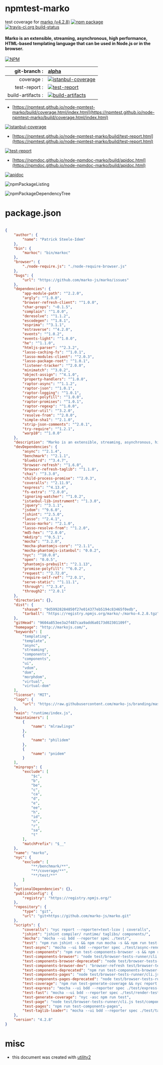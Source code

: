 # npmtest-marko

test coverage for  [marko (v4.2.8)](http://markojs.com/)  [![npm package](https://img.shields.io/npm/v/npmtest-marko.svg?style=flat-square)](https://www.npmjs.org/package/npmtest-marko) [![travis-ci.org build-status](https://api.travis-ci.org/npmtest/node-npmtest-marko.svg)](https://travis-ci.org/npmtest/node-npmtest-marko)
#### Marko is an extensible, streaming, asynchronous, high performance, HTML-based templating language that can be used in Node.js or in the browser.

[![NPM](https://nodei.co/npm/marko.png?downloads=true&downloadRank=true&stars=true)](https://www.npmjs.com/package/marko)

| git-branch : | [alpha](https://github.com/npmtest/node-npmtest-marko/tree/alpha)|
|--:|:--|
| coverage : | [![istanbul-coverage](https://npmtest.github.io/node-npmtest-marko/build/coverage.badge.svg)](https://npmtest.github.io/node-npmtest-marko/build/coverage.html/index.html)|
| test-report : | [![test-report](https://npmtest.github.io/node-npmtest-marko/build/test-report.badge.svg)](https://npmtest.github.io/node-npmtest-marko/build/test-report.html)|
| build-artifacts : | [![build-artifacts](https://npmtest.github.io/node-npmtest-marko/glyphicons_144_folder_open.png)](https://github.com/npmtest/node-npmtest-marko/tree/gh-pages/build)|

- [https://npmtest.github.io/node-npmtest-marko/build/coverage.html/index.html](https://npmtest.github.io/node-npmtest-marko/build/coverage.html/index.html)

[![istanbul-coverage](https://npmtest.github.io/node-npmtest-marko/build/screenCapture.buildCi.browser.%252Ftmp%252Fbuild%252Fcoverage.lib.html.png)](https://npmtest.github.io/node-npmtest-marko/build/coverage.html/index.html)

- [https://npmtest.github.io/node-npmtest-marko/build/test-report.html](https://npmtest.github.io/node-npmtest-marko/build/test-report.html)

[![test-report](https://npmtest.github.io/node-npmtest-marko/build/screenCapture.buildCi.browser.%252Ftmp%252Fbuild%252Ftest-report.html.png)](https://npmtest.github.io/node-npmtest-marko/build/test-report.html)

- [https://npmdoc.github.io/node-npmdoc-marko/build/apidoc.html](https://npmdoc.github.io/node-npmdoc-marko/build/apidoc.html)

[![apidoc](https://npmdoc.github.io/node-npmdoc-marko/build/screenCapture.buildCi.browser.%252Ftmp%252Fbuild%252Fapidoc.html.png)](https://npmdoc.github.io/node-npmdoc-marko/build/apidoc.html)

![npmPackageListing](https://npmtest.github.io/node-npmtest-marko/build/screenCapture.npmPackageListing.svg)

![npmPackageDependencyTree](https://npmtest.github.io/node-npmtest-marko/build/screenCapture.npmPackageDependencyTree.svg)



# package.json

```json

{
    "author": {
        "name": "Patrick Steele-Idem"
    },
    "bin": {
        "markoc": "bin/markoc"
    },
    "browser": {
        "./node-require.js": "./node-require-browser.js"
    },
    "bugs": {
        "url": "https://github.com/marko-js/marko/issues"
    },
    "dependencies": {
        "app-module-path": "^2.2.0",
        "argly": "^1.0.0",
        "browser-refresh-client": "^1.0.0",
        "char-props": "~0.1.5",
        "complain": "^1.0.0",
        "deresolve": "^1.1.2",
        "escodegen": "^1.8.1",
        "esprima": "^3.1.1",
        "estraverse": "^4.2.0",
        "events": "^1.0.2",
        "events-light": "^1.0.0",
        "he": "^1.1.0",
        "htmljs-parser": "^2.3.2",
        "lasso-caching-fs": "^1.0.1",
        "lasso-modules-client": "^2.0.3",
        "lasso-package-root": "^1.0.1",
        "listener-tracker": "^2.0.0",
        "minimatch": "^3.0.2",
        "object-assign": "^4.1.0",
        "property-handlers": "^1.0.0",
        "raptor-async": "^1.1.2",
        "raptor-json": "^1.0.1",
        "raptor-logging": "^1.0.1",
        "raptor-polyfill": "^1.0.0",
        "raptor-promises": "^1.0.1",
        "raptor-regexp": "^1.0.0",
        "raptor-util": "^3.2.0",
        "resolve-from": "^2.0.0",
        "simple-sha1": "^2.1.0",
        "strip-json-comments": "^2.0.1",
        "try-require": "^1.2.1",
        "warp10": "^1.0.0"
    },
    "description": "Marko is an extensible, streaming, asynchronous, high performance, HTML-based templating language that can be used in Node.js or in the browser.",
    "devDependencies": {
        "async": "^2.1.4",
        "benchmark": "^2.1.1",
        "bluebird": "^3.4.7",
        "browser-refresh": "^1.6.0",
        "browser-refresh-taglib": "^1.1.0",
        "chai": "^3.3.0",
        "child-process-promise": "^2.0.3",
        "coveralls": "^2.11.9",
        "express": "^4.13.4",
        "fs-extra": "^2.0.0",
        "ignoring-watcher": "^1.0.2",
        "istanbul-lib-instrument": "^1.3.0",
        "jquery": "^3.1.1",
        "jsdom": "^9.6.0",
        "jshint": "^2.5.0",
        "lasso": "^2.4.1",
        "lasso-marko": "^2.1.0",
        "lasso-resolve-from": "^1.2.0",
        "md5-hex": "^2.0.0",
        "mkdirp": "^0.5.1",
        "mocha": "^3.2.0",
        "mocha-phantomjs-core": "^2.1.1",
        "mocha-phantomjs-istanbul": "0.0.2",
        "nyc": "^10.0.0",
        "open": "0.0.5",
        "phantomjs-prebuilt": "^2.1.13",
        "promise-polyfill": "^6.0.2",
        "request": "^2.72.0",
        "require-self-ref": "^2.0.1",
        "serve-static": "^1.11.1",
        "through": "^2.3.4",
        "through2": "^2.0.1"
    },
    "directories": {},
    "dist": {
        "shasum": "9d59928284850f27e014377eb5194c83465f0edb",
        "tarball": "https://registry.npmjs.org/marko/-/marko-4.2.8.tgz"
    },
    "gitHead": "9604a853ee3a2f487caa9add6a0173d02301109f",
    "homepage": "http://markojs.com/",
    "keywords": [
        "templating",
        "template",
        "async",
        "streaming",
        "components",
        "components",
        "ui",
        "vdom",
        "dom",
        "morphdom",
        "virtual",
        "virtual-dom"
    ],
    "license": "MIT",
    "logo": {
        "url": "https://raw.githubusercontent.com/marko-js/branding/master/marko-logo-small.png"
    },
    "main": "runtime/index.js",
    "maintainers": [
        {
            "name": "mlrawlings"
        },
        {
            "name": "philidem"
        },
        {
            "name": "pnidem"
        }
    ],
    "minprops": {
        "exclude": [
            "$c",
            "b",
            "be",
            "c",
            "ca",
            "d",
            "e",
            "ee",
            "h",
            "id",
            "n",
            "r",
            "sa",
            "t"
        ],
        "matchPrefix": "$__"
    },
    "name": "marko",
    "nyc": {
        "exclude": [
            "**/benchmark/**",
            "**/coverage/**",
            "**/test/**"
        ]
    },
    "optionalDependencies": {},
    "publishConfig": {
        "registry": "https://registry.npmjs.org/"
    },
    "repository": {
        "type": "git",
        "url": "git+https://github.com/marko-js/marko.git"
    },
    "scripts": {
        "coveralls": "nyc report --reporter=text-lcov | coveralls",
        "jshint": "jshint compiler/ runtime/ taglibs/ components/",
        "mocha": "mocha --ui bdd --reporter spec ./test/",
        "test": "npm run jshint -s && npm run mocha -s && npm run test-components -s && npm run test-components-deprecated -s",
        "test-async": "mocha --ui bdd --reporter spec ./test/async-render-test",
        "test-components": "npm run test-components-browser -s && npm run test-components-pages -s",
        "test-components-browser": "node test/browser-tests-runner/cli.js test/components-browser-tests.js --automated",
        "test-components-browser-deprecated": "node test/browser-tests-runner/cli.js test/deprecated-components-browser-tests.js --automated && npm run test-components-pages-deprecated -s",
        "test-components-browser-dev": "browser-refresh test/browser-tests-runner/cli.js test/components-browser-tests.js --server",
        "test-components-deprecated": "npm run test-components-browser-deprecated -s && npm run test-components-pages-deprecated -s",
        "test-components-pages": "node test/browser-tests-runner/cli.js --pages --automated",
        "test-components-pages-deprecated": "node test/browser-tests-runner/cli.js --pagesDeprecated --automated",
        "test-coverage": "npm run test-generate-coverage && nyc report --reporter=html && open ./coverage/index.html",
        "test-express": "mocha --ui bdd --reporter spec ./test/express-test",
        "test-fast": "mocha --ui bdd --reporter spec ./test/render-test",
        "test-generate-coverage": "nyc -asc npm run test",
        "test-page": "node test/browser-tests-runner/cli.js test/components-browser-tests.js --automated --page",
        "test-pages": "npm run test-components-pages",
        "test-taglib-loader": "mocha --ui bdd --reporter spec ./test/taglib-loader-test"
    },
    "version": "4.2.8"
}
```



# misc
- this document was created with [utility2](https://github.com/kaizhu256/node-utility2)
